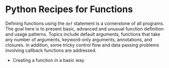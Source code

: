 # Python Recipes for Functions

Defining functions using the `def` statement is a cornerstone of all 
programs. The goal here is to present basic, advanced and unusual 
function definition and usage patterns. Topics include default 
arguments, functions that take any number of arguments, keyword-only 
arguments, annotations, and closures. In addition, some tricky control 
flow and data passing problems involving callback functions are 
addressed.

* Creating a function in a basic way

